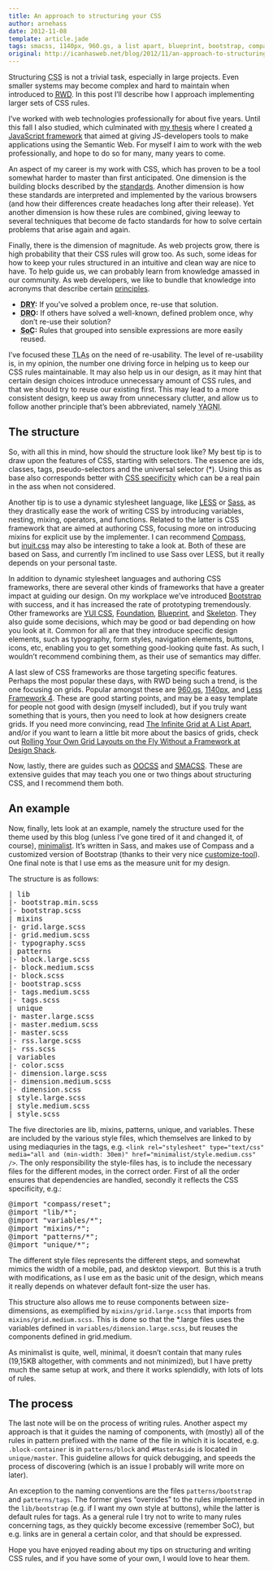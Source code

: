 ```yaml
---
title: An approach to structuring your CSS
author: arnehass
date: 2012-11-08
template: article.jade
tags: smacss, 1140px, 960.gs, a list apart, blueprint, bootstrap, compass, css rules, css specificity, design shack, don't repeat others, don't repeat yourself, dro, dry, foundation, frameworks, grid, guidelines, inuit.css, less, less framework 4, media-query, oocss, principles, responsive web design, sass, separation of concerns, skeleton, soc, three-letter acronym, tla, yui css
original: http://icanhasweb.net/blog/2012/11/an-approach-to-structuring-your-css/
---
```


<p>Structuring <abbr title="Cascading Style Sheets">CSS</abbr>&nbsp;is not a trivial task, especially in large projects. Even smaller systems may become complex and hard to maintain when introduced to <a href="http://www.alistapart.com/articles/responsive-web-design/"><abbr title="Responsive web design">RWD</abbr></a>. In this post I’ll describe how I approach implementing larger sets of CSS rules.</p>
<span class="more"></span>
<p>I’ve worked with web technologies professionally for about five years. Until this fall I also studied, which culminated with <a href="http://icanhasweb.net/graphitethesis">my thesis</a> where I created <a href="https://github.com/megoth/graphitejs">a JavaScript framework</a> that aimed at giving JS-developers tools to make applications using the Semantic Web. For myself I aim to work with the web professionally, and hope to do so for many, many years to come.</p>
<p>An aspect of my career is my work with CSS, which has proven to be a tool somewhat harder to master than first anticipated. One dimension is the building blocks described by the <a href="http://www.w3.org/standards/techs/css#w3c_all">standards</a>. Another dimension is how these standards are interpreted and implemented by the various browsers (and how their differences create headaches long after their release). Yet another dimension is how these rules are combined, giving leeway to several techniques that become de facto standards for how to solve certain problems that arise again and again.</p>
<p>Finally, there is the dimension of magnitude. As web projects grow, there is high probability that their CSS rules will grow too. As such, some ideas for how to keep your rules structured in an intuitive and clean way are nice to have. To help guide us, we can probably learn from knowledge amassed in our community. As web developers, we like to bundle that knowledge into acronyms&nbsp;that describe certain <a href="http://en.wikipedia.org/wiki/Category:Programming_principles">principles</a>.</p>
<ul>
<li><strong><abbr title="Don't Repeat Yourself">DRY</abbr>:</strong> If you’ve solved a problem once, re-use that solution.</li>
<li><strong><abbr title="Don't Repeat Others">DRO</abbr>:</strong> If others have solved a well-known, defined problem once, why don’t re-use their solution?</li>
<li><strong><abbr title="Separation of concerns">SoC</abbr>:</strong> Rules that grouped into sensible expressions are more easily reused.</li>
</ul>
<p>I’ve focused these <abbr title="Three-letter acronyms">TLAs</abbr> on the need of&nbsp;re-usability. The level of re-usability is, in my opinion, the number one driving force in helping us to keep our CSS rules maintainable. It may also help us in our design, as it may hint that certain design choices introduce unnecessary amount of CSS rules, and that we should try to reuse our existing first. This may lead to a more consistent design, keep us away from unnecessary clutter, and allow us to follow another principle that’s been abbreviated, namely <abbr title="You ain't gonna need it">YAGNI</abbr>.</p>
<h2>The structure</h2>
<p>So, with all this in mind, how should the structure look like? My best tip is to draw upon the features of CSS, starting with selectors. The essence are ids, classes, tags, pseudo-selectors and the universal selector (&#42;). Using this as base also corresponds better with <a href="http://coding.smashingmagazine.com/2007/07/27/css-specificity-things-you-should-know/">CSS&nbsp;specificity</a>&nbsp;which can be a real pain in the ass when not considered.</p>
<p>Another tip is to use a dynamic stylesheet language, like <a href="http://lesscss.org/">LESS</a> or <a href="http://sass-lang.com/">Sass</a>, as they drastically ease the work of writing CSS by introducing variables, nesting, mixing, operators, and functions. Related to the latter is&nbsp;CSS framework that are aimed at authoring CSS, focusing more on introducing mixins for explicit use by the implementer. I can recommend&nbsp;<a href="http://compass-style.org/">Compass</a>, but&nbsp;<a href="http://inuitcss.com/">inuit.css</a>&nbsp;may also be interesting to take a look at. Both of these are based on Sass, and currently I’m inclined to use Sass over LESS, but it really depends on your personal taste.</p>
<p>In addition to dynamic stylesheet languages and authoring CSS frameworks, there are several other kinds of frameworks that have a greater impact at guiding our design. On my workplace we’ve introduced <a href="http://twitter.github.com/bootstrap/">Bootstrap</a> with success, and it has increased the rate of prototyping tremendously. Other frameworks are <a href="http://yuilibrary.com/yui/css/">YUI CSS</a>,&nbsp;<a href="http://foundation.zurb.com/">Foundation</a>,&nbsp;<a href="http://www.blueprintcss.org/">Blueprint</a>, and&nbsp;<a href="http://www.getskeleton.com/">Skeleton</a>.&nbsp;They also guide some decisions, which may be good or bad depending on how you look at it. Common for all are that they introduce specific design elements, such as typography, form styles, navigation elements, buttons, icons, etc, enabling you to get something&nbsp;good-looking&nbsp;quite fast. As such, I wouldn’t recommend combining them, as their use of semantics may differ.</p>
<p>A last slew of CSS frameworks are those targeting specific features. Perhaps the most popular these days, with RWD being such a trend, is the one focusing on grids. Popular amongst these are <a href="http://960.gs/">960.gs</a>, <a href="http://cssgrid.net/">1140px</a>, and <a href="http://lessframework.com/">Less Framework 4</a>. These are good starting points, and may be a easy template for people not good with design (myself included), but if you truly want something that is yours, then you need to look at how designers create grids. If you need more convincing, read <a href="http://www.alistapart.com/articles/the-infinite-grid/">The Infinite Grid at A List Apart</a>, and/or if you want to learn a little bit more about the basics of grids, check out <a href="http://designshack.net/articles/css/rolling-your-own-grid-layouts-on-the-fly-without-a-framework/">Rolling Your Own Grid Layouts on the Fly Without a Framework at Design Shack</a>.</p>
<p>Now, lastly, there are guides such as <a href="http://oocss.org/"><abbr title="Object-Oriented CSS">OOCSS</abbr></a> and <a href="http://smacss.com/"><abbr title="Scalable and Modular Architecture for CSS">SMACSS</abbr></a>. These are extensive guides that may teach you one or two things about structuring CSS, and I recommend them both.</p>
<h2>An example</h2>
<p>Now, finally, lets look at an example, namely the structure used for the theme used by this blog (unless I’ve gone tired of it and changed it, of course), <a href="https://github.com/megoth/minimalist">minimalist</a>. It’s written in Sass, and makes use of Compass and a customized version of Bootstrap (thanks to their very nice <a href="http://twitter.github.com/bootstrap/customize.html">customize-tool</a>). One final note is that I use ems as the measure unit for my design.</p>
<p>The structure is as follows:</p>
<pre>| lib
|- bootstrap.min.scss
|- bootstrap.scss
| mixins
|- grid.large.scss
|- grid.medium.scss
|- typography.scss
| patterns
|- block.large.scss
|- block.medium.scss
|- block.scss
|- bootstrap.scss
|- tags.medium.scss
|- tags.scss
| unique
|- master.large.scss
|- master.medium.scss
|- master.scss
|- rss.large.scss
|- rss.scss
| variables
|- color.scss
|- dimension.large.scss
|- dimension.medium.scss
|- dimension.scss
| style.large.scss
| style.medium.scss
| style.scss</pre>
<p>The five directories are lib, mixins, patterns, unique, and variables. These are included by the various style files, which themselves are linked to by using mediaquries in the tags, e.g. <code>&lt;link rel="stylesheet" type="text/css" media="all and (min-width: 30em)" href="minimalist/style.medium.css" /&gt;</code>. The only responsibility the style-files has, is to include the necessary files for the different modes, in the correct order. First of all the order ensures that dependencies are handled, secondly it reflects the CSS specificity, e.g.:</p>
<pre>@import "compass/reset";
@import "lib/&#42;";
@import "variables/&#42;";
@import "mixins/&#42;";
@import "patterns/&#42;";
@import "unique/&#42;";</pre>
<p>The different style files represents the different steps, and somewhat mimics the width of a mobile, pad, and desktop&nbsp;viewport. &nbsp;But this is a truth with modifications, as I use em&nbsp;as the basic unit of the design, which means it really depends on whatever default font-size the user has.</p>
<p>This structure also allows me to reuse components between size-dimensions, as exemplified by <code>mixins/grid.large.scss</code> that imports from <code>mixins/grid.medium.scss</code>. This is done so that the &#42;.large files uses the variables defined in <code>variables/dimension.large.scss</code>, but reuses the components defined in grid.medium.</p>
<p>As minimalist is quite, well, minimal, it doesn’t contain that many rules (19,15KB altogether, with comments and not minimized), but I have pretty much the same setup at work, and there it works splendidly, with lots of lots of rules.</p>
<h2>The process</h2>
<p>The last note will be on the process of writing rules. Another aspect my approach is that it guides the naming of components, with (mostly) all of the rules in pattern prefixed with the name of the file in which it is located, e.g. <code>.block-container</code> is in <code>patterns/block</code> and <code>#MasterAside</code> is located in <code>unique/master</code>. This guideline allows for quick debugging, and speeds the process of discovering (which is an issue I probably will write more on later).</p>
<p>An exception to the naming conventions are the files <code>patterns/bootstrap</code> and <code>patterns/tags</code>. The former gives “overrides” to the rules implemented in the <code>lib/bootstrap</code> (e.g. if I want my own style at buttons), while the latter is default rules for tags. As a general rule I try not to write to many rules concerning tags, as they quickly become excessive (remember SoC), but e.g. links are in general a certain color, and that should be expressed.</p>
<p>Hope you have enjoyed reading about my tips on structuring and writing CSS rules, and if you have some of your own, I would love to hear them.</p>